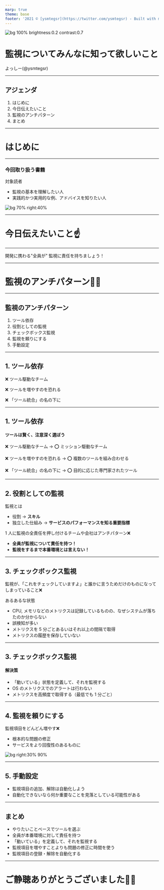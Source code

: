 ```yaml
---
marp: true
theme: base
footer: '2021 ©︎ [ysmtegsr](https://twitter.com/ysmtegsr) - Built with marp.'
---
```


<style>
section.wrap p {
  font-size: 1.75rem;
  font-weight: bold;
  position: absolute;
  top: 50%;
  left: 50%;
  transform: translateY(-50%) translateX(-50%);
  text-align: center;
  width: 75%;
}
</style>

<!-- _class: cover lead invert -->

![bg 100% brightness:0.2 contrast:0.7](./../public/introductory_monitoring.jpg)

# 監視についてみんなに知って欲しいこと

よっしー(@ysmtegsr)

---

<!--
header: '監視についてみんなに知って欲しいこと'
paginate: true
class: slides
-->

## アジェンダ

1. はじめに
2. 今日伝えたいこと
3. 監視のアンチパターン
4. まとめ

---

<!-- _class: invert -->

# はじめに

---

### 今回取り扱う書籍

対象読者

- 監視の基本を理解したい人
- 実践的かつ実用的な例、アドバイスを知りたい人

![bg 70% right:40%](./../public/introductory_monitoring.jpg)

---

<!-- _class: invert -->

# 今日伝えたいこと:point_up:

---

<!-- _class: wrap -->

開発に携わる"全員が"
監視に責任を持ちましょう！

---

<!-- _class: invert -->

# 監視のアンチパターン🙅‍♂️

---

## 監視のアンチパターン

1. ツール依存
2. 役割としての監視
3. チェックボックス監視
4. 監視を頼りにする
5. 手動設定

---

## 1. ツール依存

:x: ツール駆動なチーム

:x: ツールを増やすのを恐れる

:x: 「ツール統合」の名の下に

---

## 1. ツール依存

#### ツールは賢く、注意深く選ぼう

:x: ツール駆動なチーム → :o: ミッション駆動なチーム

:x: ツールを増やすのを恐れる → :o: 複数のツールを組み合わせる

:x: 「ツール統合」の名の下に → :o: 目的に応じた専門家されたツール

---

## 2. 役割としての監視

監視とは

- 役割 → **スキル**
- 独立した仕組み → **サービスのパフォーマンスを知る重要指標**

1 人に監視の全責任を押し付けるチームや会社はアンチパターン:x:

- **全員が監視について責任を持つ！**
- **監視をするまで本番環境とは言えない！**

---

## 3. チェックボックス監視

監視が、「これをチェックしていますよ」と誰かに言うためだけのものになってしまっていること:x:

あるあるな状態

- CPU, メモリなどのメトリクスは記録しているものの、なぜシステムが落ちたのか分からない
- 誤検知が多い
- メトリクスを 5 分ごとあるいはそれ以上の間隔で取得
- メトリクスの履歴を保存していない

---

## 3. チェックボックス監視

#### 解決策

- 「動いている」状態を定義して、それを監視する
- OS のメトリクスでのアラートは行わない
- メトリクスを高頻度で取得する（最低でも 1 分ごと）

---

## 4. 監視を頼りにする

監視項目をどんどん増やす:x:

- 根本的な問題の修正
- サービスをより回復性のあるものに

![bg right:30% 90%](https://1.bp.blogspot.com/-f4cRl6azU08/V9vCGWazNAI/AAAAAAAA97c/x4V132XbBqkKlIgZoRyKZqsRNEVFBGYnwCLcB/s800/company_character2_wakai.png)

---

## 5. 手動設定

- 監視項目の追加、解除は自動化しよう
- 自動化できないなら何か重要なことを見落としている可能性がある

---

## まとめ

- やりたいことベースでツールを選ぶ
- 全員が本番環境に対して責任を持つ
- 「動いている」を定義して、それを監視する
- 監視項目を増やすことよりも問題の修正に時間を使う
- 監視項目の登録・解除を自動化する

---

<!-- _class: invert -->

# ご静聴ありがとうございました🙇‍♂️
